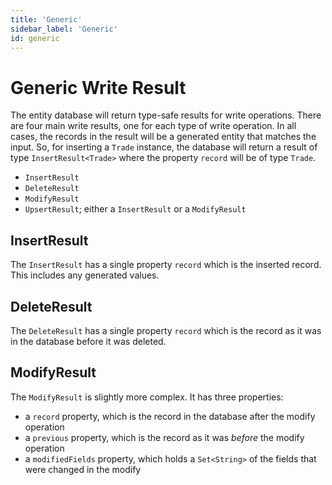 ```yaml
---
title: 'Generic'
sidebar_label: 'Generic'
id: generic
---
```


Generic Write Result
====================

The entity database will return type-safe results for write operations. There are four main write results, one for each type of write operation. In all cases, the records in the result will be a generated entity that matches the input. So, for inserting a `Trade` instance, the database will return a result of type `InsertResult<Trade>` where the property `record` will be of type `Trade`.

-   `InsertResult`
-   `DeleteResult`
-   `ModifyResult`
-   `UpsertResult`; either a `InsertResult` or a `ModifyResult`

InsertResult[​](https://docs.genesis.global/secure/reference/developer/api/database/how-to/helper/write-result/generic/#insertresult "Direct link to heading")
--------------------------------------------------------------------------------------------------------------------------------------------------------------

The `InsertResult` has a single property `record` which is the inserted record. This includes any generated values.

DeleteResult[​](https://docs.genesis.global/secure/reference/developer/api/database/how-to/helper/write-result/generic/#deleteresult "Direct link to heading")
--------------------------------------------------------------------------------------------------------------------------------------------------------------

The `DeleteResult` has a single property `record` which is the record as it was in the database before it was deleted.

ModifyResult[​](https://docs.genesis.global/secure/reference/developer/api/database/how-to/helper/write-result/generic/#modifyresult "Direct link to heading")
--------------------------------------------------------------------------------------------------------------------------------------------------------------

The `ModifyResult` is slightly more complex. It has three properties:

-   a `record` property, which is the record in the database after the modify operation
-   a `previous` property, which is the record as it was *before* the modify operation
-   a `modifiedFields` property, which holds a `Set<String>` of the fields that were changed in the modify
